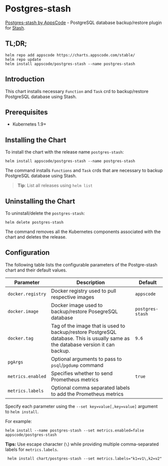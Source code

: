 # Postgres-stash

[Postgres-stash by AppsCode](https://github.com/stashed/postgres-stash) - PostgreSQL database backup/restore plugin for [Stash](https://github.com/stashed/).

## TL;DR;

```console
helm repo add appscode https://charts.appscode.com/stable/
helm repo update
helm install appscode/postgres-stash --name postgres-stash
```

## Introduction

This chart installs necessary `Function` and `Task` crd to backup/restore PostgreSQL database using Stash.

## Prerequisites

- Kubernetes 1.9+

## Installing the Chart

To install the chart with the release name `postgres-stash`:

```console
helm install appscode/postgres-stash --name postgres-stash
```

The command installs `Functions` and `Task` crds that are necessary to backup PostgreSQL database using Stash.

> **Tip**: List all releases using `helm list`

## Uninstalling the Chart

To uninstall/delete the `postgres-stash`:

```console
helm delete postgres-stash
```

The command removes all the Kubernetes components associated with the chart and deletes the release.

## Configuration

The following table lists the configurable parameters of the Postgre-stash chart and their default values.

|     Parameter     |                                                           Description                                                            |     Default      |
| ----------------- | -------------------------------------------------------------------------------------------------------------------------------- | ---------------- |
| `docker.registry` | Docker registry used to pull respective images                                                                                   | `appscode`       |
| `docker.image`    | Docker image used to backup/restore PosegreSQL database                                                                          | `postgres-stash` |
| `docker.tag`      | Tag of the image that is used to backup/restore PostgreSQL database. This is usually same as the database version it can backup. | `9.6`            |
| `pgArgs`          | Optional arguments to pass to `psql`/`pgdump` command                                                                            |                  |
| `metrics.enabled` | Specifies whether to send Prometheus metrics                                                                                     | `true`           |
| `metrics.labels`  | Optional comma separated labels to add the Prometheus metrics                                                                    |                  |

Specify each parameter using the `--set key=value[,key=value]` argument to `helm install`.

For example:

```console
helm install --name postgres-stash --set metrics.enabled=false appscode/postgres-stash
```

**Tips:** Use escape character (`\`) while providing multiple comma-separated labels for `metrics.labels`.

```console
 helm install chart/postgres-stash --set metrics.labels="k1=v1\,k2=v2"
```
